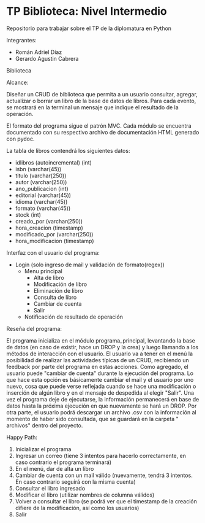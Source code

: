 # TP Biblioteca: Nivel Intermedio

Repositorio para trabajar sobre el TP de la diplomatura en Python

Integrantes:

- Román Adriel Díaz
- Gerardo Agustin Cabrera

Biblioteca

Alcance:

Diseñar un CRUD de biblioteca que permita a un usuario consultar, agregar, actualizar o borrar un libro de la base de
datos de libros. Para cada evento, se mostrará en la terminal un mensaje que indique el resultado de la operación.

El formato del programa sigue el patrón MVC. Cada módulo se encuentra documentado con su respectivo archivo de
documentación HTML generado con pydoc.

La tabla de libros contendrá los siguientes datos:

- idlibros (autoincremental) (int)
- isbn (varchar(45))
- titulo (varchar(250))
- autor (varchar(250))
- ano_publicacion (int)
- editorial (varchar(45))
- idioma (varchar(45))
- formato (varchar(45))
- stock (int)
- creado_por (varchar(250))
- hora_creacion (timestamp)
- modificado_por (varchar(250))
- hora_modificacion (timestamp)

Interfaz con el usuario del programa:

- Login (solo ingreso de mail y validación de formato(regex))
    - Menu principal
        - Alta de libro
        - Modificación de libro
        - Eliminación de libro
        - Consulta de libro
        - Cambiar de cuenta
        - Salir
    - Notificación de resultado de operación

Reseña del programa:

El programa inicializa en el módulo programa_principal, levantando la base de datos (en caso de existir, hace un DROP y
la crea) y luego llamando a los métodos de interacción con el usuario. El usuario va a tener en el menú la posibilidad
de realizar las actividades típicas de un CRUD, recibiendo un feedback por parte del programa en estas acciones. Como
agregado, el usuario puede "cambiar de cuenta" durante la ejecución del programa. Lo que hace esta opción es básicamente
cambiar el mail y el usuario por uno nuevo, cosa que puede verse reflejada cuando se hace una modificación o inserción
de algún libro y en el mensaje de despedida al elegir "Salir". Una vez el programa deje de ejecutarse, la información
permanecerá en base de datos hasta la próxima ejecución en que nuevamente se hará un DROP. Por otra parte, el usuario
podrá descargar un archivo .csv con la información al momento de haber sido consultada, que se guardará en la carpeta "
archivos" dentro del proyecto.

Happy Path:

1) Inicializar el programa
2) Ingresar un correo (tiene 3 intentos para hacerlo correctamente, en caso contrario el programa terminará)
3) En el menú, dar de alta un libro
4) Cambiar de cuenta con un mail válido (nuevamente, tendrá 3 intentos. En caso contrario seguirá con la misma cuenta)
5) Consultar el libro ingresado
6) Modificar el libro (utilizar nombres de columna válidos)
7) Volver a consultar el libro (se podrá ver que el timestamp de la creación difiere de la modificación, así como los
   usuarios)
8) Salir
